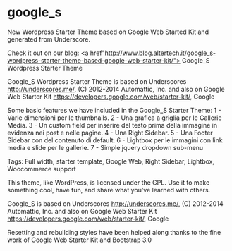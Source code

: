 google_s
========

New Wordpress Starter Theme based on Google Web Started Kit and generated from Underscore.

Check it out on our blog:
<a href"http://www.blog.altertech.it/google_s-wordpress-starter-theme-based-google-web-starter-kit/">
Google_S Wordpress Starter Theme
</a>

Google_S Wordpress Starter Theme is based on Underscores http://underscores.me/, (C) 2012-2014 Automattic, Inc. and
also on Google Web Starter Kit https://developers.google.com/web/starter-kit/, Google 

Some basic features we have included in the Google_S Starter Theme:
1 - Varie dimensioni per le thumbnails.
2 - Una grafica a griglia per le Gallerie Media.
3 - Un custom field per inserire del testo prima della immagine in evidenza nei post e nelle pagine.
4 - Una Right Sidebar.
5 - Una Footer Sidebar con del contenuto di default.
6 - Lightbox per le immagini con link media e slide per le gallerie.
7 - Simple jquery dropdown sub-menu

Tags: Full width, starter template, Google Web, Right Sidebar, Lightbox, Woocommerce support

This theme, like WordPress, is licensed under the GPL.
Use it to make something cool, have fun, and share what you've learned with others.

Google_S is based on Underscores http://underscores.me/, (C) 2012-2014 Automattic, Inc. and
also on Google Web Starter Kit https://developers.google.com/web/starter-kit/, Google 

Resetting and rebuilding styles have been helped along thanks to the fine work of
Google Web Starter Kit and Bootstrap 3.0
